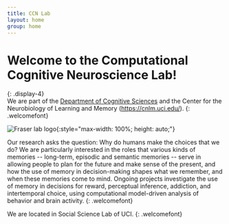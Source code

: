 ```yaml
---
title: CCN Lab
layout: home
group: home
---
```


# Welcome to the Computational Cognitive Neuroscience Lab!
{: .display-4}
<br>
We are part of the [Department of Cognitive Sciences](https://www.cogsci.uci.edu/) and the Center for the Neurobiology of Learning and Memory (https://cnlm.uci.edu/).
{: .welcomefont}

![Fraser lab logo](static/img/logo/jf_retreat_logo.svg){:style="max-width: 100%; height: auto;"}

Our research asks the question: Why do humans make the choices that we do? We are particularly interested in the roles that various kinds of memories -- long-term, episodic and semantic memories -- serve in allowing people to plan for the future and make sense of the present, and how the use of memory in decision-making shapes what we remember, and when these memories come to mind. Ongoing projects investigate the use of memory in decisions for reward, perceptual inference, addiction, and intertemporal choice, using computational model-driven analysis of behavior and brain activity.
{: .welcomefont}

We are located in Social Science Lab of UCI.
{: .welcomefont}

